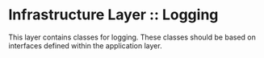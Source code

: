 ﻿# Infrastructure Layer :: Logging

This layer contains classes for logging.
These classes should be based on interfaces defined within the application layer.
